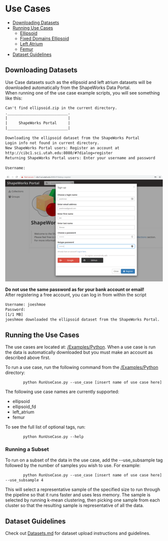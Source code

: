 
# Use Cases

- [Downloading Datasets](#Downloading-Datasets)
- [Running Use Cases](#Running-the-Use-Cases)
  - [Ellipsoid](Ellipsoid.md)
  - [Fixed Domains Ellipsoid](FixedDomainEllipsoid.md)
  - [Left Atrium](LeftAtrium.md)
  - [Femur](Femur.md)
- [Dataset Guidelines](#Dataset-Guidelines)

## Downloading Datasets

Use Case datasets such as the ellipsoid and left atrium datasets will be downloaded
automatically from the ShapeWorks Data Portal.  
When running one of the use case example scripts, you will see something like this:
```
Can't find ellipsoid.zip in the current directory.
.___________________________.
|                           |
|     ShapeWorks Portal     |
|___________________________|

Downloading the ellipsoid dataset from the ShapeWorks Portal
Login info not found in current directory.
New ShapeWorks Portal users: Register an account at http://cibc1.sci.utah.edu:8080/#?dialog=register
Returning ShapeWorks Portal users: Enter your username and password

Username: 
```

![ShapeWorks Portal Account Registration Screenshot](images/ShapeWorksPortalAccountRegistration.png)

**Do not use the same password as for your bank account or email!**  
After registering a free account, you can log in from within the script

```
Username: joeshmoe
Password:
[1/1 MB]
joeshmoe downloaded the ellipsoid dataset from the ShapeWorks Portal.
```

## Running the Use Cases

The use cases are located at: [/Examples/Python](https://github.com/SCIInstitute/ShapeWorks/tree/master/Examples/Python). When a use case is run the data is automatically downloaded but you must make an account as described above first.

To run a use case, run the following command from the [/Examples/Python](https://github.com/SCIInstitute/ShapeWorks/tree/master/Examples/Python) directory:
            
            python RunUseCase.py --use_case [insert name of use case here]
            
        
The following use case names are currently supported:
* ellipsoid
* ellipsoid_fd
* left_atrium
* femur

To see the full list of optional tags, run:
          
            python RunUseCase.py --help
            
### Running a Subset

To run on a subset of the data in the use case, add the --use_subsample tag followed by the number of samples you wish to use. For example:

            python RunUseCase.py --use_case [insert name of use case here] --use_subsample 4

This will select a representative sample of the specified size to run through the pipeline so that it runs faster and uses less memory. The sample is selected by running k-mean clustering, then picking one sample from each cluster so that the resulting sample is representative of all the data.


## Dataset Guidelines
Check out [Datasets.md](Datasets.md) for dataset upload instructions and guidelines. 